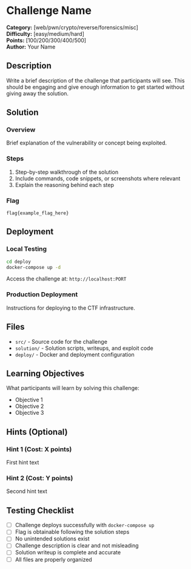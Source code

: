 # Challenge Name

**Category:** [web/pwn/crypto/reverse/forensics/misc]  
**Difficulty:** [easy/medium/hard]  
**Points:** [100/200/300/400/500]  
**Author:** Your Name

## Description

Write a brief description of the challenge that participants will see. This should be engaging and give enough information to get started without giving away the solution.

## Solution

### Overview
Brief explanation of the vulnerability or concept being exploited.

### Steps
1. Step-by-step walkthrough of the solution
2. Include commands, code snippets, or screenshots where relevant
3. Explain the reasoning behind each step

### Flag
`flag{example_flag_here}`

## Deployment

### Local Testing
```bash
cd deploy
docker-compose up -d
```

Access the challenge at: `http://localhost:PORT`

### Production Deployment
Instructions for deploying to the CTF infrastructure.

## Files

- `src/` - Source code for the challenge
- `solution/` - Solution scripts, writeups, and exploit code
- `deploy/` - Docker and deployment configuration

## Learning Objectives

What participants will learn by solving this challenge:
- Objective 1
- Objective 2
- Objective 3

## Hints (Optional)

### Hint 1 (Cost: X points)
First hint text

### Hint 2 (Cost: Y points)
Second hint text

## Testing Checklist

- [ ] Challenge deploys successfully with `docker-compose up`
- [ ] Flag is obtainable following the solution steps
- [ ] No unintended solutions exist
- [ ] Challenge description is clear and not misleading
- [ ] Solution writeup is complete and accurate
- [ ] All files are properly organized
